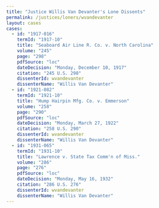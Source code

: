 ```yaml
---
title: "Justice Willis Van Devanter's Lone Dissents"
permalink: /justices/loners/wvandevanter
layout: cases
cases:
  - id: "1917-016"
    termId: "1917-10"
    title: "Seaboard Air Line R. Co. v. North Carolina"
    volume: "245"
    page: "298"
    pdfSource: "loc"
    dateDecision: "Monday, December 10, 1917"
    citation: "245 U.S. 298"
    dissenterId: wvandevanter
    dissenterName: "Willis Van Devanter"
  - id: "1921-082"
    termId: "1921-10"
    title: "Hump Hairpin Mfg. Co. v. Emmerson"
    volume: "258"
    page: "290"
    pdfSource: "loc"
    dateDecision: "Monday, March 27, 1922"
    citation: "258 U.S. 290"
    dissenterId: wvandevanter
    dissenterName: "Willis Van Devanter"
  - id: "1931-065"
    termId: "1931-10"
    title: "Lawrence v. State Tax Comm'n of Miss."
    volume: "286"
    page: "276"
    pdfSource: "loc"
    dateDecision: "Monday, May 16, 1932"
    citation: "286 U.S. 276"
    dissenterId: wvandevanter
    dissenterName: "Willis Van Devanter"
---
```

